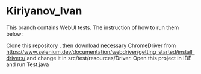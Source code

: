 # Kiriyanov_Ivan
This branch contains WebUI tests. The instruction of how to run them below:

Clone this repository , then download necessary ChromeDriver from https://www.selenium.dev/documentation/webdriver/getting_started/install_drivers/ and change it in src/test/resources/Driver. Open this project in IDE and run Test.java

